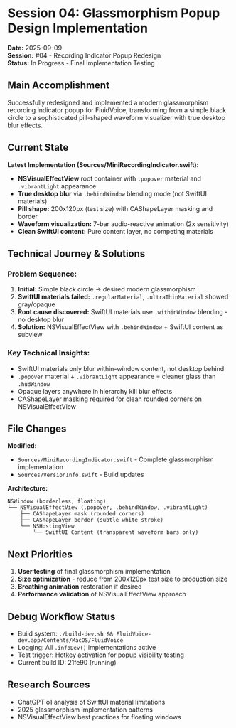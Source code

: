 # Session 04: Glassmorphism Popup Design Implementation

**Date:** 2025-09-09  
**Session:** #04 - Recording Indicator Popup Redesign  
**Status:** In Progress - Final Implementation Testing

## Main Accomplishment

Successfully redesigned and implemented a modern glassmorphism recording indicator popup for FluidVoice, transforming from a simple black circle to a sophisticated pill-shaped waveform visualizer with true desktop blur effects.

## Current State

**Latest Implementation (Sources/MiniRecordingIndicator.swift):**
- **NSVisualEffectView** root container with `.popover` material and `.vibrantLight` appearance
- **True desktop blur** via `.behindWindow` blending mode (not SwiftUI materials)
- **Pill shape:** 200x120px (test size) with CAShapeLayer masking and border
- **Waveform visualization:** 7-bar audio-reactive animation (2x sensitivity)
- **Clean SwiftUI content:** Pure content layer, no competing materials

## Technical Journey & Solutions

### Problem Sequence:
1. **Initial:** Simple black circle → desired modern glassmorphism
2. **SwiftUI materials failed:** `.regularMaterial`, `.ultraThinMaterial` showed gray/opaque
3. **Root cause discovered:** SwiftUI materials use `.withinWindow` blending - no desktop blur
4. **Solution:** NSVisualEffectView with `.behindWindow` + SwiftUI content as subview

### Key Technical Insights:
- SwiftUI materials only blur within-window content, not desktop behind
- `.popover` material + `.vibrantLight` appearance = cleaner glass than `.hudWindow` 
- Opaque layers anywhere in hierarchy kill blur effects
- CAShapeLayer masking required for clean rounded corners on NSVisualEffectView

## File Changes

**Modified:**
- `Sources/MiniRecordingIndicator.swift` - Complete glassmorphism implementation
- `Sources/VersionInfo.swift` - Build updates

**Architecture:**
```
NSWindow (borderless, floating)
└── NSVisualEffectView (.popover, .behindWindow, .vibrantLight)
    ├── CAShapeLayer mask (rounded corners)
    ├── CAShapeLayer border (subtle white stroke)
    └── NSHostingView
        └── SwiftUI Content (transparent waveform bars only)
```

## Next Priorities

1. **User testing** of final glassmorphism implementation
2. **Size optimization** - reduce from 200x120px test size to production size
3. **Breathing animation** restoration if desired
4. **Performance validation** of NSVisualEffectView approach

## Debug Workflow Status

- Build system: `./build-dev.sh && FluidVoice-dev.app/Contents/MacOS/FluidVoice` 
- Logging: All `.infoDev()` implementations active
- Test trigger: Hotkey activation for popup visibility testing
- Current build ID: 21fe90 (running)

## Research Sources

- ChatGPT o1 analysis of SwiftUI material limitations
- 2025 glassmorphism implementation patterns
- NSVisualEffectView best practices for floating windows